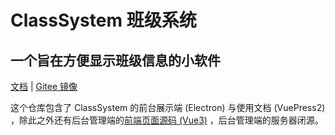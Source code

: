 # ClassSystem 班级系统

## 一个旨在方便显示班级信息的小软件

[文档](https://class-system.gitee.io/docs/) | [Gitee 镜像](https://gitee.com/class-system/ClassSystem)

这个仓库包含了 ClassSystem 的前台展示端 (Electron) 与使用文档 (VuePress2) ，除此之外还有后台管理端的[前端页面源码 (Vue3)](https://github.com/bili9blood/class-system-manage-website) ，后台管理端的服务器闭源。
